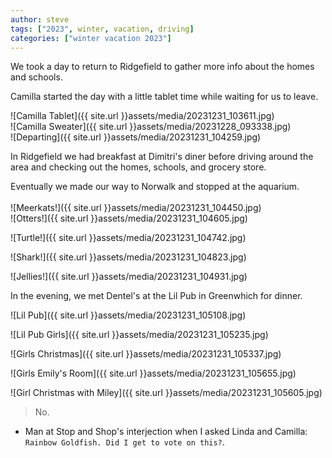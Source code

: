 ```yaml
---
author: steve
tags: ["2023", winter, vacation, driving]
categories: ["winter vacation 2023"]
---
```

We took a day to return to Ridgefield to gather more info about the homes and schools.  

Camilla started the day with a little tablet time while waiting for us to leave.  

![Camilla Tablet]({{ site.url }}assets/media/20231231_103611.jpg)
</br>
![Camilla Sweater]({{ site.url }}assets/media/20231228_093338.jpg)
<br/>
![Departing]({{ site.url }}assets/media/20231231_104259.jpg)

In Ridgefield we had breakfast at Dimitri's diner before driving around the area and checking out the homes, schools, and grocery store.  

Eventually we made our way to Norwalk and stopped at the aquarium.  
</br>
![Meerkats!]({{ site.url }}assets/media/20231231_104450.jpg)
<br/>
![Otters!]({{ site.url }}assets/media/20231231_104605.jpg)

![Turtle!]({{ site.url }}assets/media/20231231_104742.jpg)

![Shark!]({{ site.url }}assets/media/20231231_104823.jpg)

![Jellies!]({{ site.url }}assets/media/20231231_104931.jpg)

In the evening, we met Dentel's at the Lil Pub in Greenwhich for dinner.  

![Lil Pub]({{ site.url }}assets/media/20231231_105108.jpg)

![Lil Pub Girls]({{ site.url }}assets/media/20231231_105235.jpg)

![Girls Christmas]({{ site.url }}assets/media/20231231_105337.jpg)

![Girls Emily's Room]({{ site.url }}assets/media/20231231_105655.jpg)

![Girl Christmas with Miley]({{ site.url }}assets/media/20231231_105605.jpg)

> No.  

- Man at Stop and Shop's interjection when I asked Linda and Camilla: `Rainbow Goldfish. Did I get to vote on this?`.
